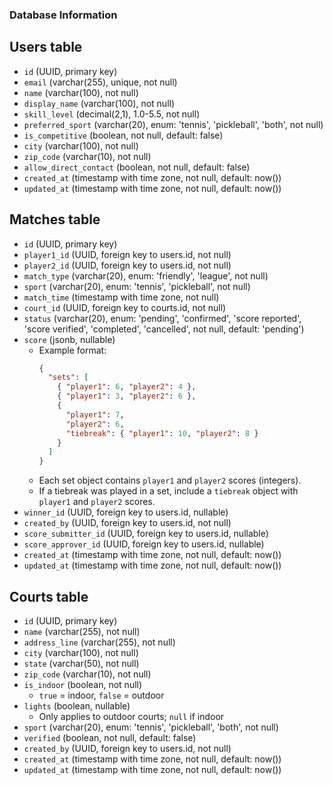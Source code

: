 ### Database Information

## Users table

- `id` (UUID, primary key)
- `email` (varchar(255), unique, not null)
- `name` (varchar(100), not null)
- `display_name` (varchar(100), not null)
- `skill_level` (decimal(2,1), 1.0-5.5, not null)
- `preferred_sport` (varchar(20), enum: 'tennis', 'pickleball', 'both', not null)
- `is_competitive` (boolean, not null, default: false)
- `city` (varchar(100), not null)
- `zip_code` (varchar(10), not null)
- `allow_direct_contact` (boolean, not null, default: false)
- `created_at` (timestamp with time zone, not null, default: now())
- `updated_at` (timestamp with time zone, not null, default: now())

## Matches table

- `id` (UUID, primary key)
- `player1_id` (UUID, foreign key to users.id, not null)
- `player2_id` (UUID, foreign key to users.id, not null)
- `match_type` (varchar(20), enum: 'friendly', 'league', not null)
- `sport` (varchar(20), enum: 'tennis', 'pickleball', not null)
- `match_time` (timestamp with time zone, not null)
- `court_id` (UUID, foreign key to courts.id, not null)
- `status` (varchar(20), enum: 'pending', 'confirmed', 'score reported', 'score verified', 'completed', 'cancelled', not null, default: 'pending')
- `score` (jsonb, nullable)  
  - Example format:  
    ```json
    {
      "sets": [
        { "player1": 6, "player2": 4 },
        { "player1": 3, "player2": 6 },
        { 
          "player1": 7, 
          "player2": 6, 
          "tiebreak": { "player1": 10, "player2": 8 }
        }
      ]
    }
    ```
  - Each set object contains `player1` and `player2` scores (integers).  
  - If a tiebreak was played in a set, include a `tiebreak` object with `player1` and `player2` scores.
- `winner_id` (UUID, foreign key to users.id, nullable)
- `created_by` (UUID, foreign key to users.id, not null)
- `score_submitter_id` (UUID, foreign key to users.id, nullable)
- `score_approver_id` (UUID, foreign key to users.id, nullable)
- `created_at` (timestamp with time zone, not null, default: now())
- `updated_at` (timestamp with time zone, not null, default: now())


## Courts table

- `id` (UUID, primary key)
- `name` (varchar(255), not null)
- `address_line` (varchar(255), not null)
- `city` (varchar(100), not null)
- `state` (varchar(50), not null)
- `zip_code` (varchar(10), not null)
- `is_indoor` (boolean, not null)  
  - `true` = indoor, `false` = outdoor
- `lights` (boolean, nullable)  
  - Only applies to outdoor courts; `null` if indoor
- `sport` (varchar(20), enum: 'tennis', 'pickleball', 'both', not null)
- `verified` (boolean, not null, default: false)
- `created_by` (UUID, foreign key to users.id, not null)
- `created_at` (timestamp with time zone, not null, default: now())
- `updated_at` (timestamp with time zone, not null, default: now())
